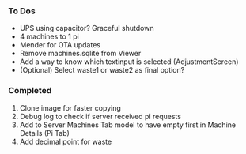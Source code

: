 ### To Dos
* UPS using capacitor? Graceful shutdown
* 4 machines to 1 pi
* Mender for OTA updates
* Remove machines.sqlite from Viewer
* Add a way to know which textinput is selected (AdjustmentScreen)
* (Optional) Select waste1 or waste2 as final option?

### Completed
1. Clone image for faster copying
2. Debug log to check if server received pi requests
3. Add to Server Machines Tab model to have empty first in Machine Details (Pi Tab)
4. Add decimal point for waste
